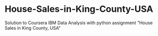 # House-Sales-in-King-County-USA
Solution to Coursera IBM Data Analysis with python assignment "House Sales in King County, USA"
